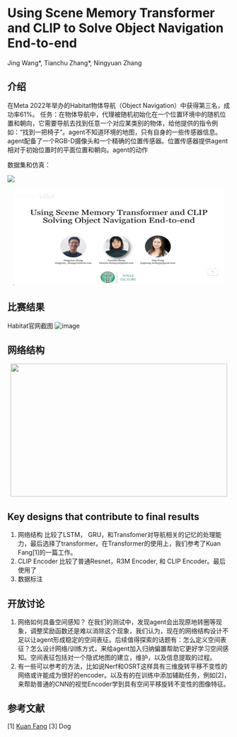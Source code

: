 # Using Scene Memory Transformer and CLIP to Solve Object Navigation End-to-end
Jing Wang*, Tianchu Zhang*, Ningyuan Zhang


## 介绍
在Meta 2022年举办的Habitat物体导航（Object Navigation）中获得第三名，成功率61%。
任务：在物体导航中，代理被随机初始化在一个位置环境中的随机位置和朝向，它需要导航去找到任意一个对应某类别的物体，给他提供的指令例如：“找到一把椅子”。agent不知道环境的地图，只有自身的一些传感器信息。
agent配备了一个RGB-D摄像头和一个精确的位置传感器。位置传感器提供agent相对于初始位置时的平面位置和朝向。agent的动作

数据集和仿真：


[![](https://bb-embed.herokuapp.com/embed?v=BV1jS4y1w7SW)](https://player.bilibili.com/player.html?aid=614125538&bvid=BV1Eh4y1475R&cid=1146214248&page=1)

[//]: # ([![Image text]&#40;https://github.com/Chortine/Habitat-Object-Navigation/blob/main/resource/img_bilibili.png&#41;]&#40;https://www.bilibili.com/video/BV1Eh4y1475R/?spm_id_from=333.999.0.0&#41;)

[comment]: <> ([<img height="216" src="./resource/img_bilibili.png" width="380"/>]&#40;https://www.bilibili.com/video/BV1Eh4y1475R/?spm_id_from=333.999.0.0&#41;)

<div align=center>
<a href="https://www.bilibili.com/video/BV1Eh4y1475R/?spm_id_from=333.999.0.0"><img height="216" src="./resource/img_bilibili.png" width="480"/></a>
</div>

## 比赛结果
<!-- ![image](https://github.com/Chortine/Habitat-Object-Navigation/assets/107395103/0df80890-b61f-4b35-a30a-f1aa919a8f88) -->

Habitat官网截图
![image](https://github.com/Chortine/Habitat-Object-Navigation/assets/107395103/498cf905-9997-4f9c-b800-906b4bfded66)

<!-- <div align=center>
<img height="400" src="https://github.com/Chortine/Habitat-Object-Navigation/assets/107395103/0df80890-b61f-4b35-a30a-f1aa919a8f88" width="600"/>
</div> -->

## 网络结构

<div align=center>
<img height="300" src="https://github.com/Chortine/Habitat-Object-Navigation/assets/107395103/6ccf1862-c30e-4b64-9db1-bcf118a97b00" width="490"/>
</div>
<!-- ![image](https://github.com/Chortine/Habitat-Object-Navigation/assets/107395103/6ccf1862-c30e-4b64-9db1-bcf118a97b00) -->

## Key designs that contribute to final results
1. 网络结构
比较了LSTM， GRU，和Transfomer对导航相关的记忆的处理能力，最后选择了transformer。在Transformer的使用上，我们参考了Kuan Fang[1]的一篇工作。
3. CLIP Encoder
比较了普通Resnet，R3M Encoder, 和 CLIP Encoder。最后使用了
5. 数据标注

## 开放讨论
1. 网络如何具备空间感知？ 在我们的测试中，发现agent会出现原地转圈等现象，调整奖励函数还是难以消除这个现象，我们认为，现在的网络结构设计不足以让agent形成稳定的空间表征。后续值得探索的话题有：怎么定义空间表征？怎么设计网络/训练方式，来给agent加入归纳偏置帮助它更好学习空间感知。空间表征包括对一个隐式地图的建立，维护，以及信息提取的过程。
3. 有一些可以参考的方法，比如说Nerf和OSRT这样具有三维旋转平移不变性的网络或许能成为很好的encoder。以及有的在训练中添加辅助任务，例如[2]，来帮助普通的CNN的视觉Encoder学到具有空间平移旋转不变性的图像特征。

## 参考文献
[1] [Kuan Fang](https://arxiv.org/abs/1903.03878)
[3] Dog
